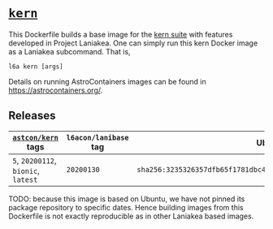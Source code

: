 # [`kern`][1]

This Dockerfile builds a base image for the
[kern suite](https://kernsuite.info/)
with features developed in Project Laniakea.
One can simply run this kern Docker image as a Laniakea subcommand.
That is,

    l6a kern [args]

Details on running AstroContainers images can be found in
https://astrocontainers.org/.

## Releases

[`astcon/kern`][1] tags | `l6acon/lanibase` tag | Ubuntu digest
--- | --- | ---
`5`, `20200112`, `bionic`, `latest` | `20200130` | `sha256:3235326357dfb65f1781dbc4df3b834546d8bf914e82cce58e6e6b676e23ce8f`

TODO: because this image is based on Ubuntu, we have not pinned its
package repository to specific dates.
Hence building images from this Dockerfile is not exactly reproducible
as in other Laniakea based images.

[1]: https://hub.docker.com/repository/docker/astcon/kern
